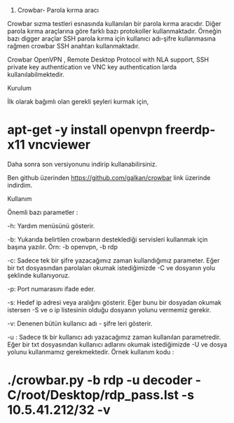 1)	Crowbar- Parola kırma aracı

Crowbar sızma testleri esnasında kullanılan bir parola kırma aracıdır. Diğer parola kırma araçlarına göre farklı bazı protokoller kullanmaktadır. Örneğin bazı digger araçlar SSH parola kırma için kullanıcı adı-şifre kullanmasına rağmen crowbar SSH anahtarı kullanmaktadır.

Crowbar OpenVPN , Remote Desktop Protocol with NLA support, SSH private key authentication ve VNC key authentication larda kullanılabilmektedir.

Kurulum

İlk olarak bağımlı olan gerekli şeyleri kurmak için,

# apt-get -y install openvpn freerdp-x11 vncviewer

Daha sonra son versiyonunu indirip kullanabilirsiniz.

Ben github üzerinden https://github.com/galkan/crowbar link üzerinde indirdim.

Kullanım

Önemli bazı parametler :

-h: Yardım menüsünü gösterir. 

-b: Yukarıda belirtilen crowbarın desteklediği servisleri kullanmak için başına yazılır. Örn: -b openvpn, -b rdp

-c: Sadece tek bir şifre yazacağımız zaman kullandığımız parameter. Eğer bir txt dosyasından parolaları okumak istediğimizde -C ve dosyanın yolu şeklinde kullanıyoruz.

-p: Port numarasını ifade eder.

-s: Hedef ip adresi veya aralığını gösterir. Eğer bunu bir dosyadan okumak istersen -S ve o ip listesinin olduğu dosyanın yolunu vermemiz gerekir.

-v: Denenen bütün kullanıcı adı - şifre leri gösterir.

-u : Sadece tk bir kullanıcı adı yazacağımız zaman kullanılan parametredir. Eğer bir txt dosyasından kullanıcı adlarını okumak istediğimizde -U ve dosya yolunu kullanmamız gerekmektedir.
Örnek kullanım kodu :

# ./crowbar.py -b rdp -u decoder -C/root/Desktop/rdp_pass.lst -s 10.5.41.212/32 -v




